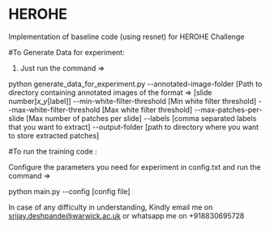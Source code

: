 # HEROHE
Implementation of baseline code (using resnet) for HEROHE Challenge

#To Generate Data for experiment:

1. Just run the command =>

python generate_data_for_experiment.py --annotated-image-folder [Path to directory containing annotated images of the format => [slide number]_x_y_[label]] --min-white-filter-threshold [Min white filter threshold] --max-white-filter-threshold [Max white filter threshold] --max-patches-per-slide [Max number of patches per slide] --labels [comma separated labels that you want to extract] --output-folder [path to directory where you want to store extracted patches]

#To run the training code :

Configure the parameters you need for experiment in config.txt and run the command =>
                                                               
python main.py --config [config file]

In case of any difficulty in understanding, Kindly email me on srijay.deshpande@warwick.ac.uk or whatsapp me on +918830695728

